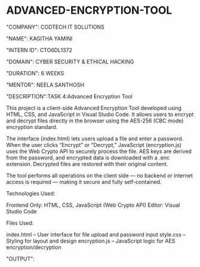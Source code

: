 # ADVANCED-ENCRYPTION-TOOL

"COMPANY": CODTECH IT SOLUTIONS

"NAME": KAGITHA YAMINI

"INTERN ID": CTO6DL1372

"DOMAIN": CYBER SECURITY & ETHICAL HACKING

"DURATION": 6 WEEKS

"MENTOR": NEELA SANTHOSH

"DESCRIPTION":TASK 4:Advanced Encryption Tool

This project is a client-side Advanced Encryption Tool developed using HTML, CSS, and JavaScript in Visual Studio Code. It allows users to encrypt and decrypt files directly in the browser using the AES-256 (CBC mode) encryption standard.

The interface (index.html) lets users upload a file and enter a password. When the user clicks “Encrypt” or “Decrypt,” JavaScript (encryption.js) uses the Web Crypto API to securely process the file. AES keys are derived from the password, and encrypted data is downloaded with a .enc extension. Decrypted files are restored with their original content.

The tool performs all operations on the client side — no backend or internet access is required — making it secure and fully self-contained.

Technologies Used:

Frontend Only: HTML, CSS, JavaScript (Web Crypto API)
Editor: Visual Studio Code

Files Used:

index.html – User interface for file upload and password input
style.css – Styling for layout and design
encryption.js – JavaScript logic for AES encryption/decryption

"OUTPUT":

